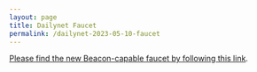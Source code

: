 ```yaml
---
layout: page
title: Dailynet Faucet
permalink: /dailynet-2023-05-10-faucet
---
```


[Please find the new Beacon-capable faucet by following this link](https://faucet.dailynet-2023-05-10.teztnets.xyz).

